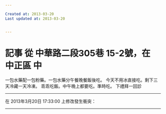 ```yaml
---

Created at: 2013-03-20
Last updated at: 2013-03-20


---
```


# 記事 從 中華路二段305巷 15-2號，在 中正區 中


一包水藥配一包粉藥。一包水藥分午餐晚餐飯後吃。
今天不用冰直接吃。剩下三天冷藏一天冷凍。
乖乖吃飯。中午晚上都要吃。準時吃。
下禮拜一回診

* * *

在 2013年3月20日 17:33:00 上修改發生衝突：

* * *

